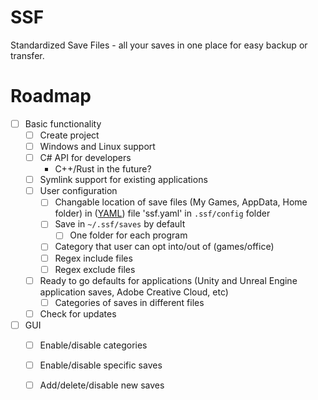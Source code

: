 # SSF
Standardized Save Files - all your saves in one place for easy backup or transfer.

# Roadmap
- [ ] Basic functionality
  - [ ] Create project
  - [ ] Windows and Linux support
  - [ ] C# API for developers
    - C++/Rust in the future?
  - [ ] Symlink support for existing applications
  - [ ] User configuration
    - [ ] Changable location of save files (My Games, AppData, Home folder) in ([YAML](https://github.com/aaubry/YamlDotNet/commits/master)) file 'ssf.yaml' in `.ssf/config` folder
    - [ ] Save in `~/.ssf/saves` by default
      - [ ] One folder for each program
    - [ ] Category that user can opt into/out of (games/office)
    - [ ] Regex include files
    - [ ] Regex exclude files
  - [ ] Ready to go defaults for applications (Unity and Unreal Engine application saves, Adobe Creative Cloud, etc)
    - [ ] Categories of saves in different files
  - [ ] Check for updates
- [ ] GUI
  - [ ] Enable/disable categories
  - [ ] Enable/disable specific saves
  - [ ] Add/delete/disable new saves
  
